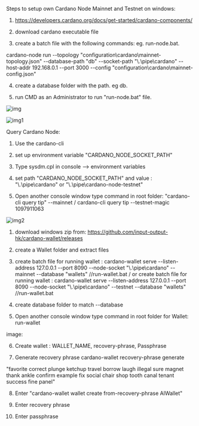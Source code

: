 Steps to setup own Cardano Node Mainnet and Testnet on windows:

1. https://developers.cardano.org/docs/get-started/cardano-components/

2.  download cardano executable file 

3. create a batch file with the following commands: eg. run-node.bat.

cardano-node run --topology "configuration\cardano\mainnet-topology.json" --database-path "db" --socket-path "\\.\pipe\cardano" --host-addr 192.168.0.1 --port 3000 --config "configuration\cardano\mainnet-config.json"

4. create a database folder with the path. eg db.

5. run CMD as an Administrator to run "run-node.bat" file.



![img](https://user-images.githubusercontent.com/90293555/151898424-98144d63-365b-4bec-872c-73e37c275d5b.jpg)



![img1](https://user-images.githubusercontent.com/90293555/151898471-3a4363d4-bfbe-4434-bc10-aa96ef178c1e.jpg)

Query Cardano Node:


1. Use the cardano-cli 

2. set up environment variable "CARDANO_NODE_SOCKET_PATH" 

3. Type sysdm.cpl in console --> environment variables 

4. set path "CARDANO_NODE_SOCKET_PATH" and value : "\\.\pipe\cardano" or "\\.\pipe\cardano-node-testnet"

5. Open another console window type command in root folder: "cardano-cli query tip" --mainnet / cardano-cli query tip --testnet-magic 1097911063


![img2](https://user-images.githubusercontent.com/90293555/151898509-4eb659ec-bc87-40ec-b6ba-0a548de65eac.jpg)



1. download windows zip from: https://github.com/input-output-hk/cardano-wallet/releases

2. create a Wallet folder and extract files 

3. create batch file for running wallet : cardano-wallet serve --listen-address 127.0.0.1 --port 8090 --node-socket "\\.\pipe\cardano" --mainnet --database "wallets"  //run-wallet.bat / or   create batch file for running wallet : cardano-wallet serve --listen-address 127.0.0.1 --port 8090 --node-socket "\\.\pipe\cardano" --testnet --database "wallets"  //run-wallet.bat 

4. create database folder to match --database

5.  Open another console window type command in root folder for Wallet: run-wallet

image:

6. Create wallet : WALLET_NAME, recovery-phrase, Passphrase

7. Generate recovery phrase 
cardano-wallet recovery-phrase generate

 "favorite correct plunge ketchup travel borrow laugh illegal sure magnet thank ankle confirm example fix social chair shop tooth canal tenant success fine panel"

 8. Enter "cardano-wallet wallet create from-recovery-phrase AlWallet"

 9. Enter recovery phrase

 10. Enter passphrase